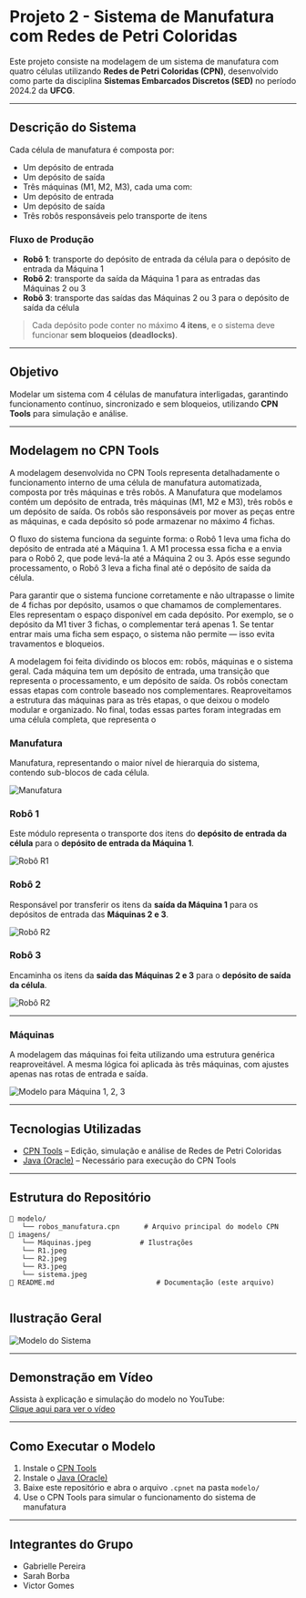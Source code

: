 # Projeto 2 - Sistema de Manufatura com Redes de Petri Coloridas

Este projeto consiste na modelagem de um sistema de manufatura com quatro células utilizando **Redes de Petri Coloridas (CPN)**, desenvolvido como parte da disciplina **Sistemas Embarcados Discretos (SED)** no período 2024.2 da **UFCG**.

---

## Descrição do Sistema

Cada célula de manufatura é composta por:

-  Um depósito de entrada  
-  Um depósito de saída  
-  Três máquinas (M1, M2, M3), cada uma com:
  - Um depósito de entrada
  - Um depósito de saída  
-  Três robôs responsáveis pelo transporte de itens

### Fluxo de Produção

- **Robô 1**: transporte do depósito de entrada da célula para o depósito de entrada da Máquina 1  
- **Robô 2**: transporte da saída da Máquina 1 para as entradas das Máquinas 2 ou 3  
- **Robô 3**: transporte das saídas das Máquinas 2 ou 3 para o depósito de saída da célula  

> Cada depósito pode conter no máximo **4 itens**, e o sistema deve funcionar **sem bloqueios (deadlocks)**.

---

## Objetivo

Modelar um sistema com 4 células de manufatura interligadas, garantindo funcionamento contínuo, sincronizado e sem bloqueios, utilizando **CPN Tools** para simulação e análise.

---
## Modelagem no CPN Tools

A modelagem desenvolvida no CPN Tools representa detalhadamente o funcionamento interno de uma célula de manufatura automatizada, composta por três máquinas e três robôs. A Manufatura que modelamos contém um depósito de entrada, três máquinas (M1, M2 e M3), três robôs e um depósito de saída. Os robôs são responsáveis por mover as peças entre as máquinas, e cada depósito só pode armazenar no máximo 4 fichas.

O fluxo do sistema funciona da seguinte forma: o Robô 1 leva uma ficha do depósito de entrada até a Máquina 1. A M1 processa essa ficha e a envia para o Robô 2, que pode levá-la até a Máquina 2 ou 3. Após esse segundo processamento, o Robô 3 leva a ficha final até o depósito de saída da célula.

Para garantir que o sistema funcione corretamente e não ultrapasse o limite de 4 fichas por depósito, usamos o que chamamos de complementares. Eles representam o espaço disponível em cada depósito. Por exemplo, se o depósito da M1 tiver 3 fichas, o complementar terá apenas 1. Se tentar entrar mais uma ficha sem espaço, o sistema não permite — isso evita travamentos e bloqueios.

A modelagem foi feita dividindo os blocos em: robôs, máquinas e o sistema geral. Cada máquina tem um depósito de entrada, uma transição que representa o processamento, e um depósito de saída. Os robôs conectam essas etapas com controle baseado nos complementares. Reaproveitamos a estrutura das máquinas para as três etapas, o que deixou o modelo modular e organizado. No final, todas essas partes foram integradas em uma célula completa, que representa o 


### Manufatura

Manufatura, representando o maior nível de hierarquia do sistema, contendo sub-blocos de cada célula. 

![Manufatura](imagens/Manufatura.jpeg)

### Robô 1

Este módulo representa o transporte dos itens do **depósito de entrada da célula** para o **depósito de entrada da Máquina 1**. 

![Robô R1](imagens/R1.jpeg)

### Robô 2

Responsável por transferir os itens da **saída da Máquina 1** para os depósitos de entrada das **Máquinas 2 e 3**.  

![Robô R2](imagens/R2.jpeg)

### Robô 3

Encaminha os itens da **saída das Máquinas 2 e 3** para o **depósito de saída da célula**.  

![Robô R2](imagens/R3.jpeg)

---

### Máquinas

A modelagem das máquinas foi feita utilizando uma estrutura genérica reaproveitável. A mesma lógica foi aplicada às três máquinas, com ajustes apenas nas rotas de entrada e saída. 

![Modelo para Máquina 1, 2, 3](imagens/Máquinas.jpeg)

---
## Tecnologias Utilizadas

- [CPN Tools](https://cpntools.org/) – Edição, simulação e análise de Redes de Petri Coloridas  
- [Java (Oracle)](https://www.java.com/pt-BR/) – Necessário para execução do CPN Tools

---

## Estrutura do Repositório

```
📁 modelo/
   └── robos_manufatura.cpn      # Arquivo principal do modelo CPN
📁 imagens/
   └── Máquinas.jpeg            # Ilustrações
   └── R1.jpeg
   └── R2.jpeg
   └── R3.jpeg
   └── sistema.jpeg
📄 README.md                         # Documentação (este arquivo)


```

## Ilustração Geral


![Modelo do Sistema](imagens/sistema.jpeg)

---

## Demonstração em Vídeo

Assista à explicação e simulação do modelo no YouTube:  
[Clique aqui para ver o vídeo]()


---

## Como Executar o Modelo

1. Instale o [CPN Tools](https://cpntools.org/)
2. Instale o [Java (Oracle)](https://www.java.com/pt-BR/)
3. Baixe este repositório e abra o arquivo `.cpnet` na pasta `modelo/`
4. Use o CPN Tools para simular o funcionamento do sistema de manufatura

---

## Integrantes do Grupo

- Gabrielle Pereira  
- Sarah Borba
- Victor Gomes
